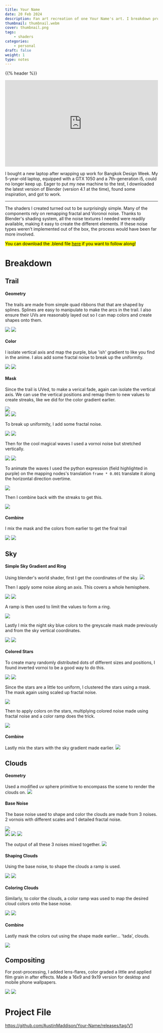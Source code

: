 ```yaml
---
title: Your Name 
date: 20 Feb 2024
description: Fan art recreation of one Your Name's art. I breakdown procedural NPR shaders in Blender 4.  
thumbnail: thumbnail.webm
cover: thumbnail.png
tags:
    - shaders
categories:
    - personal
draft: false
weight: 1
type: notes
---
```


{{% header %}}

<div style="padding:56.25% 0 0 0;position:relative;"><iframe src="https://player.vimeo.com/video/1047475777?h=d586fa63b6&amp;muted=1&amp;autoplay=1&amp;loop=1&amp;badge=0&amp;autopause=0&amp;player_id=0&amp;app_id=58479" frameborder="0" allow="autoplay; fullscreen; picture-in-picture; clipboard-write; encrypted-media" style="position:absolute;top:0;left:0;width:100%;height:100%;" title="Your Name Fan Art [Free Blender .blend Project File]"></iframe></div><script src="https://player.vimeo.com/api/player.js"></script>



<div class="mb-8"> </div>

I bought a new laptop after wrapping up work for Bangkok Design Week. My 5-year-old laptop, equipped with a GTX 1050 and a 7th-generation i5, could no longer keep up. Eager to put my new machine to the test, I downloaded the latest version of Blender (version 4.1 at the time), found some inspiration, and got to work.

---

The shaders I created turned out to be surprisingly simple. Many of the components rely on remapping fractal and Voronoi noise. Thanks to Blender's shading system, all the noise textures I needed were readily available, making it easy to create the different elements. If these noise types weren’t implemented out of the box, the process would have been far more involved.

<mark>You can download the .blend file [here](#project-file) if you want to follow along!</mark>


# Breakdown

## Trail

#### Geometry
The trails are made from simple quad ribbons that that are shaped by splines. Splines are easy to manipulate to make the arcs in the trail. I also ensure their UVs are reasonably layed out so I can map colors and create shapes onto them. 


<div class="grid grid-cols-2 sm:grid-cols-2 my-4 gap-4">
  <img src="image-1.png" class="mx-auto my-auto">
  <img src="image-8.png" class="mx-auto my-auto">
</div>




#### Color

I isolate vertical axis and map the purple, blue 'ish' gradient to like you find in the anime. I alos add some fractal noise to break up the uniformity.

<div class="grid grid-cols-2 sm:grid-cols-2 my-4 gap-4">
  <img src="image-6.png" class="mx-auto my-auto">
  <img src="image-7.png" class="mx-auto my-auto">
</div>


#### Mask
Since the trail is UVed, to make a verical fade, again can isolate the vertical axis. We can use the vertical positions and remap them to new values to create streaks, like we did for the color gradient earlier.

<img src="image.png" class="my-4 mx-auto">

<div class="grid grid-cols-2 sm:grid-cols-2 my-4 gap-4">
  <img src="image-3.png" class="mx-auto my-auto">
  <img src="image-4.png" class="mx-auto my-auto">
</div>

To break up uniformity, I add some fractal noise. 

<div class="grid grid-cols-2 sm:grid-cols-2 my-4 gap-4">
  <img src="image-9.png" class="mx-auto my-auto">
  <img src="image-11.png" class="mx-auto my-auto">
</div>

Then for the cool magical waves I used a vornoi noise but stretched vertically.
<div class="grid grid-cols-2 sm:grid-cols-2 my-4 gap-4">
  <img src="image-10.png" class="mx-auto my-auto">
  <img src="image-12.png" class="mx-auto my-auto">
</div>

To animate the waves I used the python expression (field highlighted in purple) on the mapping nodes's translation `frame * 0.001` translate it along the horizontal direction overtime.

<img src="image-10.png" class="my-4 mx-auto">


Then I combine back with the streaks to get this.


<img src="image-13.png" class="my-4 mx-auto">


#### Combine
I mix the mask and the colors from earlier to get the final trail

<img src="image-15.png" class="mx-auto my-4">
<img src="image-14.png" class="mx-auto my-4">



## Sky

#### Simple Sky Gradient and Ring
Using blender's world shader, first I get the coordinates of the sky.
<img src="image-21.png" class="mx-auto my-4">

Then I apply some noise along an axis. This covers a whole hemisphere. 
<div class="grid grid-cols-2 sm:grid-cols-2 my-4 gap-4">
  <img src="image-20.png" class="mx-auto my-auto">
  <img src="image-22.png" class="mx-auto my-auto">
</div>

A ramp is then used to limit the values to form a ring.

<img src="image-23.png" class="mx-auto my-4">

Lastly I mix the night sky blue colors to the greyscale mask made previously and from the sky vertical coordinates.

<img src="image-40.png" class="mx-auto my-4">
<img src="image-24.png" class="mx-auto my-4">


#### Colored Stars
To create many randomly distributed dots of different sizes and positions, I found inverted vornoi to be a good way to do this.

<div class="grid grid-cols-2 sm:grid-cols-2 my-4 gap-4">
  <img src="image-16.png" class="mx-auto my-auto">
  <img src="image-17.png" class="mx-auto my-auto">
</div>

Since the stars are a little too uniform, I clustered the stars using a mask. The mask again using scaled up fractal noise.  

<img src="image-19.png" class="mx-auto my-4">


Then to apply colors on the stars, multiplying colored noise made using fractal noise and a color ramp does the trick. 

<img src="image-18.png" class="mx-auto my-4">


#### Combine

Lastly mix the stars with the sky gradient made earlier.
<img src="image-25.png" class="mx-auto my-4">


## Clouds

#### Geometry
Used a modified uv sphere primitive to encompass the scene to render the clouds on. 
<img src="image-26.png" class="mx-auto my-4">


#### Base Noise
The base noise used to shape and color the clouds are made from 3 noises. 2 vornois with different scales and 1 detailed fractal noise.

<img src="image-27.png" class="mx-auto my-4">


<div class="grid grid-cols-3 sm:grid-cols-3 my-4 gap-2">
  <img src="image-29.png" class="mx-auto my-auto">
  <img src="image-30.png" class="mx-auto my-auto">
  <img src="image-33.png" class="mx-auto my-auto">
</div>

The output of all these 3 noises mixed together.
<img src="image-35.png" class="mx-auto my-4">


#### Shaping Clouds

Using the base noise, to shape the clouds a ramp is used.

<img src="image-39.png" class="mx-auto my-4">
<img src="image-28.png" class="mx-auto my-4">


#### Coloring Clouds
Similarly, to color the clouds, a color ramp was used to map the desired cloud colors onto the base noise.

<img src="image-38.png" class="mx-auto my-4">
<img src="image-36.png" class="mx-auto my-4">

#### Combine  

Lastly mask the colors out using the shape made earlier... 'tada', clouds.

<img src="image-37.png" class="mx-auto my-4">

## Compositing
For post-processing, I added lens-flares, color graded a little and applied film grain in after effects. Made a 16x9 and 9x19 version for desktop and mobile phone wallpapers.


<div class="grid grid-cols-2 sm:grid-cols-2 my-4 gap-4">
<img src="Wallpaper 16x9 720p.png" class="mx-auto my-auto">
<img src="9x19.png" class="mx-auto my-auto">
</div>



# Project File
https://github.com/AustinMaddison/Your-Name/releases/tag/V1

